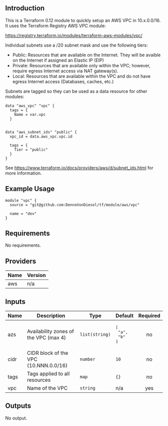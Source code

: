 ## Introduction

This is a Terraform 0.12 module to quickly setup an AWS VPC in 10.x.0.0/16. It uses the Terraform Registry AWS VPC module: 

https://registry.terraform.io/modules/terraform-aws-modules/vpc/

Individual subnets use a /20 subnet mask and use the following tiers:

- Public: Resources that are available on the Internet. They will be avaible on the Internet if assigned an Elastic IP (EIP)
- Private: Resources that are available only within the VPC; however, require egress Internet access via NAT gateway(s).
- Local: Resources that are available within the VPC and do not have egress Internet access (Databases, caches, etc.)

Subnets are tagged so they can be used as a data resource for other modules:

```
data "aws_vpc" "vpc" {
  tags = {
    Name = var.vpc
  }


data "aws_subnet_ids" "public" {
  vpc_id = data.aws_vpc.vpc.id

  tags = {
    Tier = "public"
  }
}
```

See https://www.terraform.io/docs/providers/aws/d/subnet_ids.html for more information.

## Example Usage

```
module "vpc" {
  source = "git@github.com:DennoVonDiesel/tf/module/aws/vpc"

  name = "dev"
}
```

## Requirements

No requirements.

## Providers

| Name | Version |
|------|---------|
| aws | n/a |

## Inputs

| Name | Description | Type | Default | Required |
|------|-------------|------|---------|:--------:|
| azs | Availability zones of the VPC (max 4) | `list(string)` | <pre>[<br>  "a",<br>  "b"<br>]</pre> | no |
| cidr | CIDR block of the VPC (10.NNN.0.0/16) | `number` | `10` | no |
| tags | Tags applied to all resources | `map` | `{}` | no |
| vpc | Name of the VPC | `string` | n/a | yes |

## Outputs

No output.
